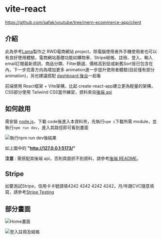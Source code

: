 # vite-react
https://github.com/safak/youtube/tree/mern-ecommerce-app/client

## 介紹

此為參考[Lama](https://github.com/safak/youtube/tree/mern-ecommerce-app/client)製作之 RWD電商網站 project，除電腦使用者外手機使用者也可以有良好使用體驗，電商網站基礎功能如購物車、Stripe結帳、註冊、登入、輸入email訂閱最新資訊、商品分類、Filter篩選、價格高到低或新舊Sort皆已包含在內，下一步完善方向為增加更多 animation進一步提升使用者體驗(目前僅有部分 animation)，另也建議搭配 [dashboard 後台](https://github.com/m42532461/admin-dashboard)一起看

前端使用 React框架 + Vite架構，比起 create-react-app建立更為輕量的架構，CSS部分使用 Tailwind CSS當作練習，資料來自[後端 api](https://github.com/m42532461/eCommerceAPI)



## 如何啟用

需安裝 [node.js](https://nodejs.org/zh-tw/download/)，下載 code後進入本資料夾，先執行```npm i```下載所需 module，並執行```npm run dev```，進入其路徑即可看到畫面

![執行npm run dev後結果](https://upload.cc/i1/2022/10/05/vVjb5k.jpg)

如上圖中的 __"http://127.0.0.1:5173/"__

__注意__ : 需搭配其後端 api，否則頁面抓不到資料，請參考[後端 README](https://github.com/m42532461/eCommerceAPI)。

## Stripe

如要測試Stripe，信用卡卡號請填4242 4242 4242 4242，月/年跟CVC隨意填寫，請參考[Stripe Testing](https://stripe.com/docs/testing)

## 部分畫面

![Home畫面](https://upload.cc/i1/2022/10/06/n7AJg1.png)

![登入註冊及結帳](https://upload.cc/i1/2022/10/06/9bcZgC.png)
